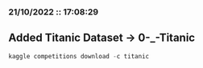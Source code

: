 ### 21/10/2022 :: 17:08:29
## Added Titanic Dataset  -> 0-_-Titanic

```python
kaggle competitions download -c titanic
```

